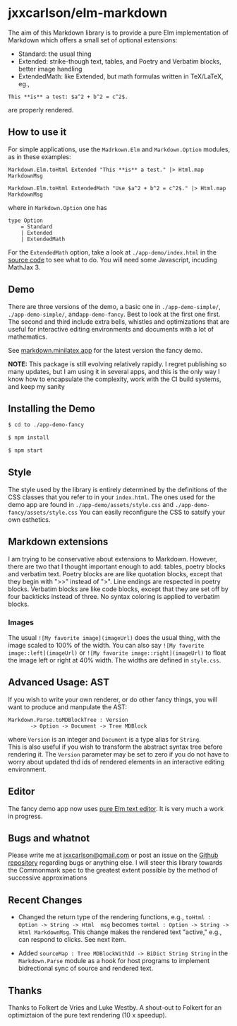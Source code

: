 
# jxxcarlson/elm-markdown


The aim of this Markdown library is
to provide a pure Elm implementation of Markdown
which offers a small set of optional extensions:

- Standard: the usual thing
- Extended: strike-though text, tables, and Poetry and Verbatim blocks, 
better image handling
- ExtendedMath: like Extended, but math formulas written in
TeX/LaTeX, eg.,
```
This **is** a test: $a^2 + b^2 = c^2$.
```
are properly rendered.


## How to use it


For simple applications, use the `Madrkown.Elm` and `Markdown.Option` modules,
as in these examples:

```
Markdown.Elm.toHtml Extended "This **is** a test." |> Html.map MarkdownMsg

Markdown.Elm.toHtml ExtendedMath "Use $a^2 + b^2 = c^2$." |> Html.map MarkdownMsg
```

where in `Markdown.Option` one has

```
type Option
    = Standard
    | Extended
    | ExtendedMath
```

For the `ExtendedMath` option, take a look at `./app-demo/index.html` in the 
[source code](https://github.com/jxxcarlson/elm-markdown) to see what to do.
You will need some Javascript, incuding MathJax 3.

## Demo

There are three versions
of the demo, a basic one in  `./app-demo-simple/`, 
 `./app-demo-simple/`, and`app-demo-fancy`.  Best
to look at the first one first.  The second and third
include extra bells, whistles and optimizations
that are useful for interactive editing environments
and documents with a lot of mathematics.

See [markdown.minilatex.app](https://markdown.minilatex.app)
for the latest version the fancy demo.

**NOTE:** This package is still evolving relatively rapidly.  I regret
publishing so many updates, but I am using it in several apps, and this
is the only way I know how to encapsulate the complexity, work
 with the CI build systems, and keep my sanity

## Installing the Demo

```bash
$ cd to ./app-demo-fancy

$ npm install

$ npm start
```

## Style

The style used by the library is entirely determined by the
definitions of the CSS classes that you refer to in your
`index.html`.  The ones used for the demo app are found
in `./app-demo/assets/style.css` and `./app-demo-fancy/assets/style.css`
You can easily reconfigure the CSS to satsify your
own esthetics.


## Markdown extensions

I am trying to be conservative about extensions to
Markdown.  However, there are two that I thought
important enough to add: tables, poetry blocks and verbatim text.
Poetry blocks are
are like quotation blocks, except that they begin
with ">>" instead of ">".  Line endings are respected
in poetry blocks.  Verbatim blocks are like code blocks,
except that they are set off by four backticks instead of
three.  No syntax coloring is applied to verbatim blocks.

### Images

The usual `![My favorite image](imageUrl)` does the usual thing, with the image 
scaled to 100% of the width. You can 
also say `![My favorite image::left](imageUrl)` or 
`![My favorite image::right](imageUrl)` to float the image left or right at 
40% width. The widths are defined in `style.css`.



## Advanced Usage: AST

If you 
wish to write your own renderer, or do other fancy things,
you will want to produce and manpulate the AST:

```
Markdown.Parse.toMDBlockTree : Version 
       -> Option -> Document -> Tree MDBlock
```

where `Version` is an integer and `Document` is a type alias for `String`.  
This is also useful if you wish to transform the abstract syntax tree before 
rendering it. The `Version` parameter may be set to zero if you do not
have to worry about updated thd ids of rendered elements in an interactive 
editing environment.



## Editor

The fancy demo app now uses [pure Elm text editor](https://package.elm-lang.org/packages/jxxcarlson/elm-text-editor/latest/).
It is very much a work in progress. 

## Bugs and whatnot

Please write me at jxxcarlson@gmail.com or post an
issue on the [Github repository](https://github.com/jxxcarlson/elm-markdown)
regarding bugs or anything else. I will steer
this library towards the Commonmark spec to the greatest
extent possible by the method of successive approximations


## Recent Changes


- Changed the return type of the rendering functions, e.g.,
 `toHtml : Option -> String -> Html  msg` becomes
 `toHtml : Option -> String -> Html MarkdownMsg`. This change
 makes the rendered text "active," e.g., can respond to clicks.
 See next item.
 
- Added `sourceMap : Tree MDBlockWithId -> BiDict String String` in the 
`Markdown.Parse` module as a hook for host programs to implement 
bidrectional sync of source and rendered text. 



## Thanks

Thanks to Folkert de Vries and Luke Westby.  A shout-out
to Folkert for an optimiztaion of the pure text 
rendering (10 x speedup).


